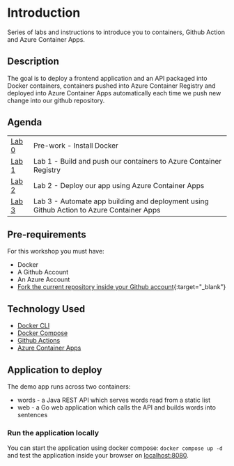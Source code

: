 # Introduction

Series of labs and instructions to introduce you to containers, Github Action and Azure Container Apps.

## Description

The goal is to deploy a frontend application and an API packaged into Docker containers, containers pushed into Azure Container Registry and deployed into Azure Container Apps automatically each time we push new change into our github repository.

## Agenda

|  |  |
| :--- | :--- |
| [Lab 0](lab-0/README.md) | Pre-work - Install Docker |
| [Lab 1](lab-1/README.md) | Lab 1 - Build and push our containers to Azure Container Registry |
| [Lab 2](lab-2/README.md) | Lab 2 - Deploy our app using Azure Container Apps |
| [Lab 3](lab-3/README.md) | Lab 3 - Automate app building and deployment using Github Action to Azure Container Apps |

<!-- | [Lab 4](lab-4/README.md) | Lab 4 - Creating a Kubernetes Cluster using Azure Kubernetes Service (AKS) |
| [Lab 5](lab-5/README.md) | Lab 5 - Configuring an Ingress Controller using nginx and Let's Encrypt |
| [Lab 6](lab-6/README.md) | Lab 6 - Deploy our application into AKS using Github Action | -->

## Pre-requirements

For this workshop you must have:

* Docker
* A Github Account
* An Azure Account
* [Fork the current repository inside your Github account](https://github.com/jmaitrehenry/ga2022/fork){:target="_blank"}

## Technology Used

* [Docker CLI](https://docs.docker.com/engine/reference/commandline/cli/)
* [Docker Compose](https://docs.docker.com/compose/)
* [Github Actions](https://docs.github.com/en/actions)
* [Azure Container Apps](https://docs.microsoft.com/en-us/azure/container-apps/)

## Application to deploy

The demo app runs across two containers:

* words - a Java REST API which serves words read from a static list
* web - a Go web application which calls the API and builds words into sentences

### Run the application locally

You can start the application using docker compose: `docker compose up -d` and test the application inside your browser on [localhost:8080](http://localhost:8080).
